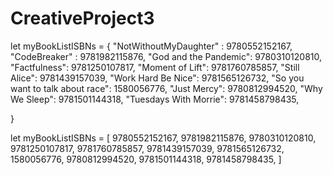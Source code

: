 # CreativeProject3

let myBookListISBNs = {
    "NotWithoutMyDaughter" : 9780552152167,
    "CodeBreaker" : 9781982115876,
    "God and the Pandemic": 9780310120810,
    "Factfulness": 9781250107817,
    "Moment of Lift": 9781760785857,
    "Still Alice": 9781439157039,
    "Work Hard Be Nice": 9781565126732,
    "So you want to talk about race": 1580056776,
    "Just Mercy": 9780812994520,
    "Why We Sleep": 9781501144318,
    "Tuesdays With Morrie": 9781458798435,

}



let myBookListISBNs = [
    9780552152167,
    9781982115876,
    9780310120810,
    9781250107817,
    9781760785857,
    9781439157039,
    9781565126732,
    1580056776,
    9780812994520,
    9781501144318,
    9781458798435,
]
